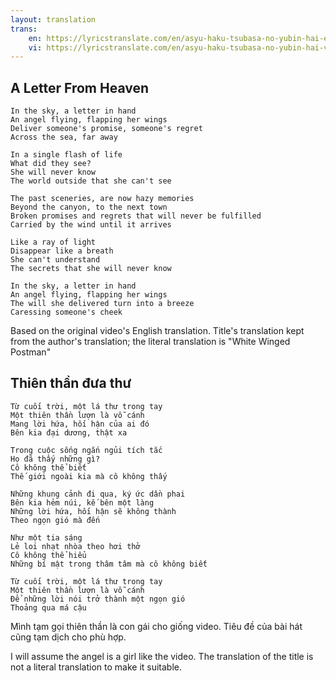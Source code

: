 ```yaml
---
layout: translation
trans:
    en: https://lyricstranslate.com/en/asyu-haku-tsubasa-no-yubin-hai-english
    vi: https://lyricstranslate.com/en/asyu-haku-tsubasa-no-yubin-hai-vietnamese
---
```

## A Letter From Heaven
```
In the sky, a letter in hand
An angel flying, flapping her wings
Deliver someone's promise, someone's regret
Across the sea, far away

In a single flash of life
What did they see?
She will never know
The world outside that she can't see

The past sceneries, are now hazy memories
Beyond the canyon, to the next town
Broken promises and regrets that will never be fulfilled
Carried by the wind until it arrives

Like a ray of light
Disappear like a breath
She can't understand
The secrets that she will never know

In the sky, a letter in hand
An angel flying, flapping her wings
The will she delivered turn into a breeze
Caressing someone's cheek
```

Based on the original video's English translation. Title's translation kept from the author's translation; the literal translation is "White Winged Postman"

## Thiên thần đưa thư
```
Từ cuối trời, một lá thư trong tay
Một thiên thần lượn là vỗ cánh
Mang lời hứa, hối hận của ai đó
Bên kia đại dương, thật xa

Trong cuộc sống ngắn ngủi tích tắc
Họ đã thấy những gì?
Cô không thể biết
Thế giới ngoài kia mà cô không thấy

Những khung cảnh đi qua, ký ức dần phai
Bên kia hẻm núi, kế bên một làng
Những lời hứa, hối hận sẽ không thành
Theo ngọn gió mà đến

Như một tia sáng
Lẻ loi nhạt nhòa theo hơi thở
Cô không thể hiểu
Những bí mật trong thâm tâm mà cô không biết

Từ cuối trời, một lá thư trong tay
Một thiên thần lượn là vỗ cánh
Để những lời nói trở thành một ngọn gió
Thoảng qua má cậu
```

Mình tạm gọi thiên thần là con gái cho giống video. Tiêu đề của bài hát cũng tạm dịch cho phù hợp.

I will assume the angel is a girl like the video. The translation of the title is not a literal translation to make it suitable.